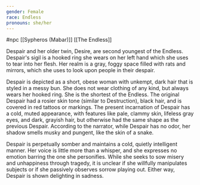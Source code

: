 ```yaml
---
gender: Female
race: Endless
pronouns: she/her
---
```

 #npc [[Sypheros (Mabar)]] [[The Endless]]

Despair and her older twin, Desire, are second youngest of the Endless. Despair's sigil is a hooked ring she wears on her left hand which she uses to tear into her flesh. Her realm is a gray, foggy space filled with rats and mirrors, which she uses to look upon people in their despair.

Despair is depicted as a short, obese woman with unkempt, dark hair that is styled in a messy bun. She does not wear clothing of any kind, but always wears her hooked ring. She is the shortest of the Endless. The original Despair had a rosier skin tone (similar to Destruction), black hair, and is covered in red tattoos or markings. The present incarnation of Despair has a cold, muted appearance, with features like pale, clammy skin, lifeless gray eyes, and dark, grayish hair, but otherwise had the same shape as the previous Despair. According to the narrator, while Despair has no odor, her shadow smells musky and pungent, like the skin of a snake.

Despair is perpetually somber and maintains a cold, quietly intelligent manner. Her voice is little more than a whisper, and she expresses no emotion barring the one she personifies. While she seeks to sow misery and unhappiness through tragedy, it is unclear if she willfully manipulates subjects or if she passively observes sorrow playing out. Either way, Despair is shown delighting in sadness.
